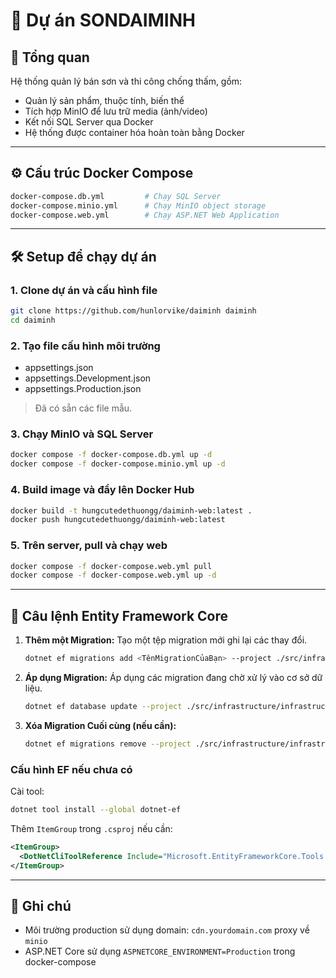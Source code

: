 # 🚀 Dự án SONDAIMINH

## 🧩 Tổng quan

Hệ thống quản lý bán sơn và thi công chống thấm, gồm:
- Quản lý sản phẩm, thuộc tính, biến thể
- Tích hợp MinIO để lưu trữ media (ảnh/video)
- Kết nối SQL Server qua Docker
- Hệ thống được container hóa hoàn toàn bằng Docker

---

## ⚙️ Cấu trúc Docker Compose

```bash
docker-compose.db.yml         # Chạy SQL Server
docker-compose.minio.yml      # Chạy MinIO object storage
docker-compose.web.yml        # Chạy ASP.NET Web Application
```

---

## 🛠️ Setup để chạy dự án

### 1. Clone dự án và cấu hình file

```bash
git clone https://github.com/hunlorvike/daiminh daiminh
cd daiminh
```

### 2. Tạo file cấu hình môi trường

- appsettings.json
- appsettings.Development.json
- appsettings.Production.json

> Đã có sẵn các file mẫu.

### 3. Chạy MinIO và SQL Server

```bash
docker compose -f docker-compose.db.yml up -d
docker compose -f docker-compose.minio.yml up -d
```

### 4. Build image và đẩy lên Docker Hub

```bash
docker build -t hungcutedethuongg/daiminh-web:latest .
docker push hungcutedethuongg/daiminh-web:latest
```

### 5. Trên server, pull và chạy web

```bash
docker compose -f docker-compose.web.yml pull
docker compose -f docker-compose.web.yml up -d
```

---

## 🧱 Câu lệnh Entity Framework Core

1.  **Thêm một Migration:**
    Tạo một tệp migration mới ghi lại các thay đổi.
    ```bash
    dotnet ef migrations add <TênMigrationCủaBạn> --project ./src/infrastructure/infrastructure.csproj --startup-project ./src/web/web.csproj
    ```

2.  **Áp dụng Migration:**
    Áp dụng các migration đang chờ xử lý vào cơ sở dữ liệu.
    ```bash
    dotnet ef database update --project ./src/infrastructure/infrastructure.csproj --startup-project ./src/web/web.csproj
    ```

3.  **Xóa Migration Cuối cùng (nếu cần):**
    ```bash
    dotnet ef migrations remove --project ./src/infrastructure/infrastructure.csproj --startup-project ./src/web/web.csproj
    ```

### Cấu hình EF nếu chưa có

Cài tool:
```bash
dotnet tool install --global dotnet-ef
```

Thêm `ItemGroup` trong `.csproj` nếu cần:

```xml
<ItemGroup>
  <DotNetCliToolReference Include="Microsoft.EntityFrameworkCore.Tools.DotNet" Version="8.0.0" />
</ItemGroup>
```

---

## 🧠 Ghi chú

- Môi trường production sử dụng domain: `cdn.yourdomain.com` proxy về `minio`
- ASP.NET Core sử dụng `ASPNETCORE_ENVIRONMENT=Production` trong docker-compose